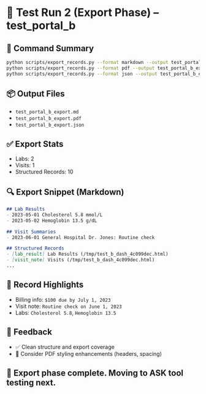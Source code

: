 # 📄 Test Run 2 (Export Phase) – test_portal_b

## 🧪 Command Summary
```bash
python scripts/export_records.py --format markdown --output test_portal_b_export.md
python scripts/export_records.py --format pdf --output test_portal_b_export.pdf
python scripts/export_records.py --format json --output test_portal_b_export.json
```

## 📦 Output Files
- `test_portal_b_export.md`
- `test_portal_b_export.pdf`
- `test_portal_b_export.json`

## ✅ Export Stats
- Labs: 2
- Visits: 1
- Structured Records: 10

## 🔍 Export Snippet (Markdown)
```markdown
## Lab Results
- 2023-05-01 Cholesterol 5.8 mmol/L
- 2023-05-02 Hemoglobin 13.5 g/dL

## Visit Summaries
- 2023-06-01 General Hospital Dr. Jones: Routine check

## Structured Records
- [lab_result] Lab Results (/tmp/test_b_dash_4c099dec.html)
- [visit_note] Visits (/tmp/test_b_dash_4c099dec.html)
...
```

## 💃 Record Highlights
- Billing info: `$100 due by July 1, 2023`
- Visit note: `Routine check on June 1, 2023`
- Labs: `Cholesterol 5.8`, `Hemoglobin 13.5`

## 💬 Feedback
- ✅ Clean structure and export coverage
- 🔹 Consider PDF styling enhancements (headers, spacing)

## 🚀 Export phase complete. Moving to ASK tool testing next.